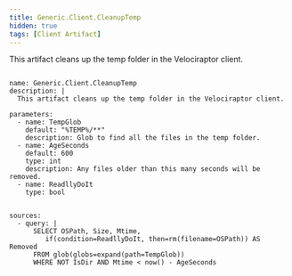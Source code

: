 ```yaml
---
title: Generic.Client.CleanupTemp
hidden: true
tags: [Client Artifact]
---
```


This artifact cleans up the temp folder in the Velociraptor client.


<pre><code class="language-yaml">
name: Generic.Client.CleanupTemp
description: |
  This artifact cleans up the temp folder in the Velociraptor client.

parameters:
  - name: TempGlob
    default: "%TEMP%/**"
    description: Glob to find all the files in the temp folder.
  - name: AgeSeconds
    default: 600
    type: int
    description: Any files older than this many seconds will be removed.
  - name: ReadllyDoIt
    type: bool


sources:
  - query: |
      SELECT OSPath, Size, Mtime,
         if(condition=ReadllyDoIt, then=rm(filename=OSPath)) AS Removed
      FROM glob(globs=expand(path=TempGlob))
      WHERE NOT IsDir AND Mtime &lt; now() - AgeSeconds

</code></pre>

